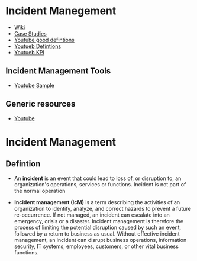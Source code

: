 # Incident Manegement

* [Wiki](https://en.wikipedia.org/wiki/Incident_management)
* [Case Studies](https://web.archive.org/web/20140910200104/http://cmo-software.com/resources/case-studies/)
* [Youtube good defintions](https://www.youtube.com/watch?v=1kN1pijMBzo&t=24s)
* [Youtueb Defintions](https://www.youtube.com/watch?v=2gHelVty7xU)
* [Youtueb KPI](https://www.youtube.com/watch?v=skeZLLfSmQA)

## Incident Management Tools

* [Youtube Sample](https://www.youtube.com/watch?v=95W_m_imIKQ&t=9s)

## Generic resources

* [Youtube](https://www.youtube.com/channel/UCTvlaWT_ZkzYrzGAbFfcJ6g/playlists)

# Incident Management

## Defintion

* An **incident** is an event that could lead to loss of, or disruption to, an organization's operations, services or functions. Incident is not part of the normal operation

* **Incident management (IcM)** is a term describing the activities of an organization to identify, analyze, and correct hazards to prevent a future re-occurrence. If not managed, an incident can escalate into an emergency, crisis or a disaster. Incident management is therefore the process of limiting the potential disruption caused by such an event, followed by a return to business as usual. Without effective incident management, an incident can disrupt business operations, information security, IT systems, employees, customers, or other vital business functions.
